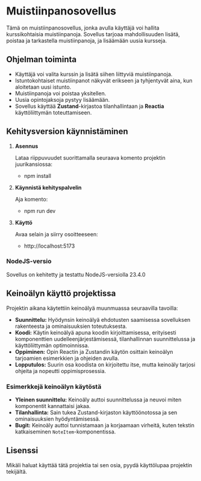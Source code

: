 # Muistiinpanosovellus

Tämä on muistiinpanosovellus, jonka avulla käyttäjä voi hallita kurssikohtaisia muistiinpanoja. Sovellus tarjoaa mahdollisuuden lisätä, poistaa ja tarkastella muistiinpanoja, ja lisäämään uusia kursseja.

## Ohjelman toiminta

- Käyttäjä voi valita kurssin ja lisätä siihen liittyviä muistiinpanoja.
- Istuntokohtaiset muistiinpanot näkyvät erikseen ja tyhjentyvät aina, kun aloitetaan uusi istunto.
- Muistiinpanoja voi poistaa yksitellen.
- Uusia opintojaksoja pystyy lisäämään.
- Sovellus käyttää **Zustand**-kirjastoa tilanhallintaan ja **Reactia** käyttöliittymän toteuttamiseen.

## Kehitysversion käynnistäminen

1. **Asennus**

   Lataa riippuvuudet suorittamalla seuraava komento projektin juurikansiossa:

   - npm install

2. **Käynnistä kehityspalvelin**

   Aja komento:

   - npm run dev

3. **Käyttö**

   Avaa selain ja siirry osoitteeseen:

   - http://localhost:5173

### NodeJS-versio

Sovellus on kehitetty ja testattu NodeJS-versiolla 23.4.0

## Keinoälyn käyttö projektissa

Projektin aikana käytettiin keinoälyä muunmuassa seuraavilla tavoilla:

- **Suunnittelu:** Hyödynsin keinoälyä ehdotusten saamisessa sovelluksen rakenteesta ja ominaisuuksien toteutuksesta.
- **Koodi:** Käytin keinoälyä apuna koodin kirjoittamisessa, erityisesti komponenttien uudelleenjärjestämisessä, tilanhallinnan suunnittelussa ja käyttöliittymän optimoinnissa.
- **Oppiminen:** Opin Reactin ja Zustandin käytön osittain keinoälyn tarjoamien esimerkkien ja ohjeiden avulla.
- **Lopputulos:** Suurin osa koodista on kirjoitettu itse, mutta keinoäly tarjosi ohjeita ja nopeutti oppimisprosessia.

### Esimerkkejä keinoälyn käytöstä

- **Yleinen suunnittelu:** Keinoäly auttoi suunnittelussa ja neuvoi miten komponentit kannattaisi jakaa.
- **Tilanhallinta:** Sain tukea Zustand-kirjaston käyttöönotossa ja sen ominaisuuksien hyödyntämisessä.
- **Bugit:** Keinoäly auttoi tunnistamaan ja korjaamaan virheitä, kuten tekstin katkaiseminen `NoteItem`-komponentissa.

## Lisenssi

Mikäli haluat käyttää tätä projektia tai sen osia, pyydä käyttölupaa projektin tekijältä.
